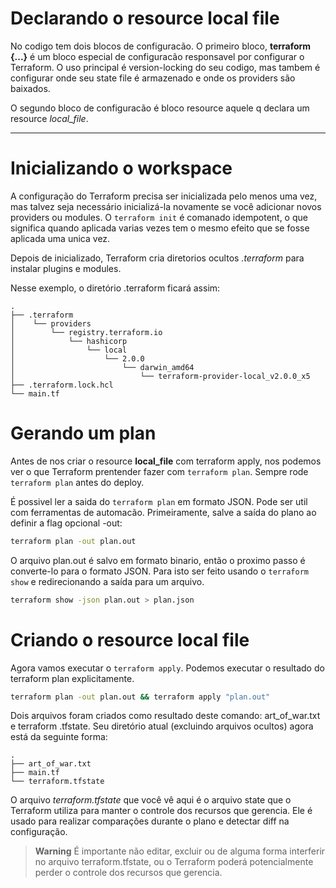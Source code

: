 # Declarando o resource local file
No codigo tem dois blocos de configuracão. O primeiro bloco, **terraform {...}** é um bloco especial de configuracão responsavel por configurar o Terraform. O uso principal é version-locking do seu codigo, mas tambem é configurar onde seu state file é armazenado e onde os providers são baixados.

O segundo bloco de configuracão é bloco resource aquele q declara um resource *local_file*.
***

# Inicializando o workspace
A configuração do Terraform precisa ser inicializada pelo menos uma vez, mas talvez seja necessário inicializá-la novamente se você adicionar novos providers ou modules.
O ```terraform init``` é comanado idempotent, o que significa quando aplicada varias vezes tem o mesmo efeito que se fosse aplicada uma unica vez.

Depois de inicializado, Terraform cria diretorios ocultos *.terraform* para instalar plugins e modules.

Nesse exemplo, o diretório .terraform ficará assim:

    .
    ├── .terraform
    │    └── providers
    │        └── registry.terraform.io
    │            └── hashicorp
    │                └── local
    │                    └── 2.0.0
    │                        └── darwin_amd64
    │                            └── terraform-provider-local_v2.0.0_x5
    ├── .terraform.lock.hcl
    └── main.tf

# Gerando um plan

Antes de nos criar o resource **local_file** com terraform apply, nos podemos ver o que Terraform prentender fazer com ```terraform plan```. Sempre rode  ```terraform plan``` antes do deploy.

É possivel ler a saida do ```terraform plan``` em formato JSON. Pode ser util com ferramentas de automacão.
Primeiramente, salve a saída do plano ao definir a flag opcional -out:

```bash
terraform plan -out plan.out
```

O arquivo plan.out é salvo em formato binario, então o proximo passo é converte-lo para o formato JSON. Para isto ser feito usando o ```terraform show``` e redirecionando a saída para um arquivo.

```bash
terraform show -json plan.out > plan.json
```

# Criando o resource local file
Agora vamos executar o ```terraform apply```. Podemos executar o resultado do terraform plan explicitamente.

```bash
terraform plan -out plan.out && terraform apply "plan.out"
```

Dois arquivos foram criados como resultado deste comando: art_of_war.txt e terraform .tfstate. Seu diretório atual (excluindo arquivos ocultos) agora está da seguinte forma:

    .
    ├── art_of_war.txt
    ├── main.tf
    └── terraform.tfstate


O arquivo *terraform.tfstate* que você vê aqui é o arquivo state que o Terraform utiliza para manter o controle dos recursos que gerencia. Ele é usado para realizar comparações durante o plano e detectar diff na configuração.

> **Warning**  É importante não editar, excluir ou de alguma forma interferir no arquivo terraform.tfstate, ou o Terraform poderá potencialmente perder o controle dos recursos que gerencia.

